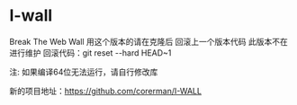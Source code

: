 # I-wall
Break The Web Wall
用这个版本的请在克隆后 回滚上一个版本代码 此版本不在进行维护
回滚代码：git reset --hard HEAD~1

注: 如果编译64位无法运行，请自行修改库

新的项目地址：https://github.com/corerman/I-WALL
